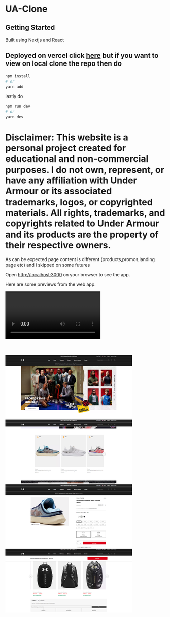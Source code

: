 # UA-Clone

## Getting Started

Built using Nextjs and React

## Deployed on vercel click [here](http://under-armour-clone-uncor3.vercel.app/) but if you want to view on local clone the repo then do

```bash
npm install
# or
yarn add
```

lastly do

```bash
npm run dev
# or
yarn dev
```

# Disclaimer: This website is a personal project created for educational and non-commercial purposes. I do not own, represent, or have any affiliation with Under Armour or its associated trademarks, logos, or copyrighted materials. All rights, trademarks, and copyrights related to Under Armour and its products are the property of their respective owners.

As can be expected page content is different (products,promos,landing page etc) and i skipped on some futures

Open [http://localhost:3000](http://localhost:3000) on your browser to see the app.

Here are some previews from the web app.

<div style="margin-bottom:3rem">
    <video src="public/videos/repo-preview.mp4" autoplay loop >
    </video>
</div>
<div>
    <img src="public/imgs/ss_1.png" alt="Image Description" width="400">
    <img src="public/imgs/ss_2.png" alt="Image Description" width="400">
    <img src="public/imgs/ss_3.png" alt="Image Description" width="400">
    <img src="public/imgs/ss_4.png" alt="Image Description" width="400">
</div>
